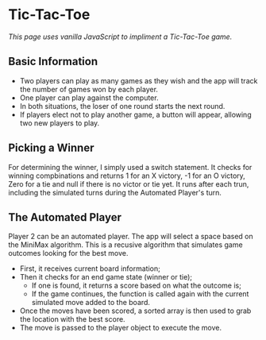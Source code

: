 # Tic-Tac-Toe
*This page uses vanilla JavaScript to impliment a Tic-Tac-Toe game.*

## Basic Information
- Two players can play as many games as they wish and the app will track the number of games won by each player.
- One player can play against the computer.
- In both situations, the loser of one round starts the next round.
- If players elect not to play another game, a button will appear, allowing two new players to play.

## Picking a Winner
For determining the winner, I simply used a switch statement. It checks for winning compbinations and returns 1 for an X victory, -1 for an O victory, Zero for a tie and null if there is no victor or tie yet. It runs after each trun, including the simulated turns during the Automated Player's turn.

## The Automated Player
Player 2 can be an automated player. The app will select a space based on the MiniMax algorithm. This is a recusive algorithm that simulates game outcomes looking for the best move.
- First, it receives current board information;
- Then it checks for an end game state (winner or tie);
  - If one is found, it returns a score based on what the outcome is;
  - If the game continues, the function is called again with the current simulated move added to the board.
- Once the moves have been scored, a sorted array is then used to grab the location with the best score.
- The move is passed to the player object to execute the move.
